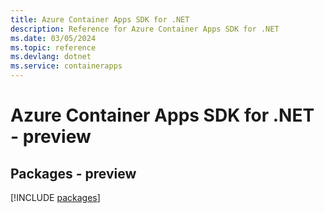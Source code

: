 ```yaml
---
title: Azure Container Apps SDK for .NET
description: Reference for Azure Container Apps SDK for .NET
ms.date: 03/05/2024
ms.topic: reference
ms.devlang: dotnet
ms.service: containerapps
---
```

# Azure Container Apps SDK for .NET - preview
## Packages - preview
[!INCLUDE [packages](container-apps-index.md)]